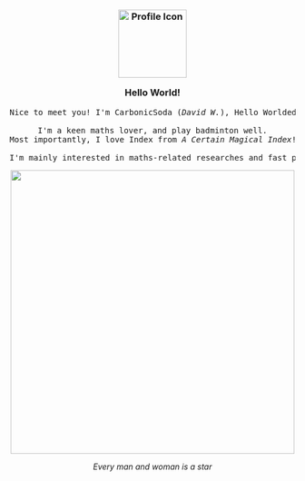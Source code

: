 <h3 align="center">
	<img src="https://avatars.githubusercontent.com/u/156987370" width="120" alt="Profile Icon" />
	<p></p>
	Hello World!
</h3>

<pre align="center">
Nice to meet you! I'm CarbonicSoda (<i>David W.</i>), Hello Worlded 02/08/2008.
	
I'm a keen maths lover, and play badminton well.
Most importantly, I love Index from <i>A Certain Magical Index</i>!
	
I'm mainly interested in maths-related researches and fast prototyping.
</pre>

<div align="center">
  <img width="500" src="https://github-readme-stats.vercel.app/api?username=CarbonicSoda&hide=stars,prs,issues,contribs&hide_title=true&hide_rank=true&include_all_commits=true&theme=transparent&hide_border=true&show_icons=true&disable_animations=true&text_bold=false&text_color=4DA6FF&icon_color=4DA6FF" />
</div>

<p align="center"><i>Every man and woman is a star</i></p>
